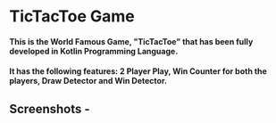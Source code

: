 # TicTacToe Game

#### This is the World Famous Game, "TicTacToe" that has been fully developed in Kotlin Programming Language.
#### It has the following features: 2 Player Play, Win Counter for both the players, Draw Detector and Win Detector.

## Screenshots -
